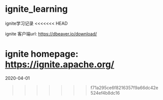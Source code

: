 # ignite_learning
ignite学习记录
<<<<<<< HEAD

ignite 客户端url:
https://dbeaver.io/download/

ignite homepage:
https://ignite.apache.org/
=======
2020-04-01
>>>>>>> f71a295ce6f8216357f9a66dc42e524ef4b8dc16
